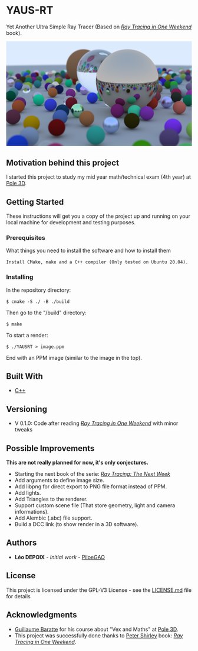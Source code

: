 # YAUS-RT
Yet Another Ultra Simple Ray Tracer (Based on [_Ray Tracing in One Weekend_](https://raytracing.github.io/books/RayTracingInOneWeekend.html) book).

![Render](final_image.png)

## Motivation behind this project
I started this project to study my mid year math/technical exam (4th year) at [Pole 3D](https://pole3d.com/).

## Getting Started

These instructions will get you a copy of the project up and running on your local machine for development and testing purposes.

### Prerequisites

What things you need to install the software and how to install them

```
Install CMake, make and a C++ compiler (Only tested on Ubuntu 20.04).
```

### Installing

In the repository directory:

```
$ cmake -S ./ -B ./build
```

Then go to the "/build" directory:

```
$ make
```

To start a render:

```
$ ./YAUSRT > image.ppm
```

End with an PPM image (similar to the image in the top).

## Built With

* [C++]()

## Versioning

* V 0.1.0: Code after reading [_Ray Tracing in One Weekend_](https://raytracing.github.io/books/RayTracingInOneWeekend.html) with minor tweaks

## Possible Improvements
**This are not really planned for now, it's only conjectures.**

* Starting the next book of the serie: [_Ray Tracing: The Next Week_](https://raytracing.github.io/books/RayTracingTheNextWeek.html)
* Add arguments to define image size.
* Add libpng for direct export to PNG file format instead of PPM.
* Add lights.
* Add Triangles to the renderer.
* Support custom scene file (That store geometry, light and camera informations).
* Add Alembic (.abc) file support.
* Build a DCC link (to show render in a 3D software).
## Authors

* **Léo DEPOIX** - *Initial work* - [PiloeGAO](https://github.com/piloegao)


## License

This project is licensed under the GPL-V3 License - see the [LICENSE.md](LICENSE.md) file for details

## Acknowledgments

* [Guillaume Baratte](https://github.com/BaratteG/) for his course about "Vex and Maths" at [Pole 3D](https://pole3d.com/).
* This project was successfully done thanks to [Peter Shirley](https://twitter.com/Peter_shirley) book: [_Ray Tracing in One Weekend_](https://raytracing.github.io/books/RayTracingInOneWeekend.html).